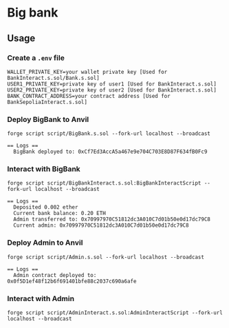 # Big bank


## Usage


### Create a ``.env`` file
```
WALLET_PRIVATE_KEY=your wallet private key [Used for BankInteract.s.sol/Bank.s.sol]
USER1_PRIVATE_KEY=private key of user1 [Used for BankInteract.s.sol]
USER2_PRIVATE_KEY=private key of user2 [Used for BankInteract.s.sol]
BANK_CONTRACT_ADDRESS=your contract address [Used for BankSepoliaInteract.s.sol]
```

### Deploy BigBank to Anvil
```
forge script script/BigBank.s.sol --fork-url localhost --broadcast
```
```
== Logs ==
  BigBank deployed to: 0xCf7Ed3AccA5a467e9e704C703E8D87F634fB0Fc9
```

### Interact with BigBank
```
forge script script/BigBankInteract.s.sol:BigBankInteractScript --fork-url localhost --broadcast
```
```
== Logs ==
  Deposited 0.002 ether
  Current bank balance: 0.20 ETH
  Admin transferred to: 0x70997970C51812dc3A010C7d01b50e0d17dc79C8
  Current admin: 0x70997970C51812dc3A010C7d01b50e0d17dc79C8
```

### Deploy Admin to Anvil
```
forge script script/Admin.s.sol --fork-url localhost --broadcast
```
```
== Logs ==
  Admin contract deployed to: 0x0f5D1ef48f12b6f691401bfe88c2037c690a6afe
```

### Interact with Admin
```
forge script script/AdminInteract.s.sol:AdminInteractScript --fork-url localhost --broadcast
```
